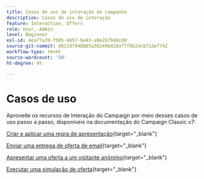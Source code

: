 ```yaml
---
title: Casos de uso de interação de campanha
description: Casos de uso de interação
feature: Interaction, Offers
role: User, Admin
level: Beginner
exl-id: 4ea77a39-f505-4657-be43-a0e2b79ddcdd
source-git-commit: 061197048885a30249bd18af7f8b24cb71def742
workflow-type: tm+mt
source-wordcount: '50'
ht-degree: 4%

---
```


# Casos de uso

Aproveite os recursos de Interação do Campaign por meio desses casos de uso passo a passo, disponíveis na documentação do Campaign Classic v7:

[Criar e aplicar uma regra de apresentação](https://experienceleague.adobe.com/docs/campaign-classic/using/managing-offers/case-study/presentation-rules.html){target="_blank"}

[Enviar uma entrega de oferta de email](https://experienceleague.adobe.com/docs/campaign-classic/using/managing-offers/case-study/offers-on-an-outbound-channel.html){target="_blank"}

[Apresentar uma oferta a um visitante anônimo](https://experienceleague.adobe.com/docs/campaign-classic/using/managing-offers/case-study/offers-on-an-outbound-channel.html){target="_blank"}

[Executar uma simulação de oferta](https://experienceleague.adobe.com/docs/campaign-classic/using/managing-offers/case-study/offers-on-an-outbound-channel.html){target="_blank"}
